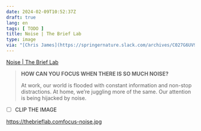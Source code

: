 ```yaml
---
date: 2024-02-09T10:52:37Z
draft: true
lang: en
tags: [ TODO ]
title: Noise | The Brief Lab
type: image
via: "[Chris James](https://springernature.slack.com/archives/C027G6UV90C/p1707470817658859)"
---
```


[Noise | The Brief Lab](https://thebrieflab.com/noise/)

> **HOW CAN YOU FOCUS WHEN THERE IS SO MUCH NOISE?**
>
> At work, our world is flooded with constant information and non-stop distractions.
> At home, we’re juggling more of the same. Our attention is being hijacked by noise.

* [ ] CLIP THE IMAGE

https://thebrieflab.comfocus-noise.jpg

